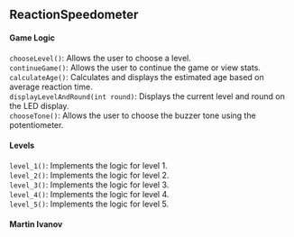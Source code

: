 <h2>ReactionSpeedometer</h2>
<h4>Game Logic</h4>
<code>chooseLevel()</code>: Allows the user to choose a level.<br>
<code>continueGame()</code>: Allows the user to continue the game or view stats.<br>
<code>calculateAge()</code>: Calculates and displays the estimated age based on average reaction time.<br>
<code>displayLevelAndRound(int round)</code>: Displays the current level and round on the LED display.<br>
<code>chooseTone()</code>: Allows the user to choose the buzzer tone using the potentiometer.<br>
<h4>Levels</h4>
<code>level_1()</code>: Implements the logic for level 1.<br>
<code>level_2()</code>: Implements the logic for level 2.<br>
<code>level_3()</code>: Implements the logic for level 3.<br>
<code>level_4()</code>: Implements the logic for level 4.<br>
<code>level_5()</code>: Implements the logic for level 5.<br>

<h4>Martin Ivanov</h4>
